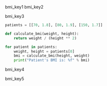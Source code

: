 bmi_key1
bmi_key2


bmi_key3



```python
patients = [[70, 1.8], [80, 1.9], [150, 1.7]]

def calculate_bmi(weight, height):
    return weight / (height ** 2)

for patient in patients:
    weight, height = patients[0]
    bmi = calculate_bmi(height, weight)
    print("Patient's BMI is: %f" % bmi)
```

bmi_key4


bmi_key5
